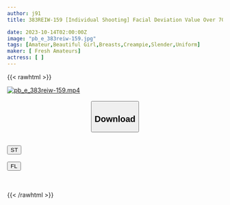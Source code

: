 ```yaml
---
author: j91
title: 383REIW-159 [Individual Shooting] Facial Deviation Value Over 70_leaked Sex Video Of White Gal Girl In Russo Uniform (Natural Mitsuki)

date: 2023-10-14T02:00:00Z
image: "pb_e_383reiw-159.jpg"
tags: [Amateur,Beautiful Girl,Breasts,Creampie,Slender,Uniform]
maker: [ Fresh Amateurs]
actress: [ ]
---
```



{{< rawhtml >}}

<div class="video" data-videoid="roBQZkR19PUbBJo">
    <a href="javascript:;">
        <img src="https://my.j91.asia/posts/pb_e_383reiw-159/pb_e_383reiw-159.jpg" width="WIDTH" height="HEIGHT" alt="pb_e_383reiw-159.mp4" loading="lazy">
    </a>
</div>

<script type="text/javascript" src="https://j91.asia/asset/on-demand-st.js"></script>

<br>
  <link rel="stylesheet" href="https://j91.asia/asset/bs5.css">
  
  <center>
  <button class="btn btn-primary" type="button" data-bs-toggle="collapse" data-bs-target=".multi-collapse" aria-expanded="false" aria-controls="multiCollapseExample1 multiCollapseExample2"><h2>Download</h2></button></center>
</p>
<div class="row">
  <div class="col">
    <div class="collapse multi-collapse" id="multiCollapseExample1">
      <div class="card card-body">
	      	      <br>
<div class="buttons">  
<a href="https://streamtape.to/v/roBQZkR19PUbBJo"><button class="btn-hover color-3"><i class="fa fa-download"></i> ST</button></a></div>
    </div>
  </div>
</div>
  <div class="col">
    <div class="collapse multi-collapse" id="multiCollapseExample2">
      <div class="card card-body">
	      <br>
<div class="buttons">
    <a href="https://filelions.online/f/45h2ky7owqhq"><button class="btn-hover color-9"><i class="fa fa-download"></i> FL</button></a></div>
<br><br>
      </div>
    </div>
  </div>
</div>

{{< /rawhtml >}}
